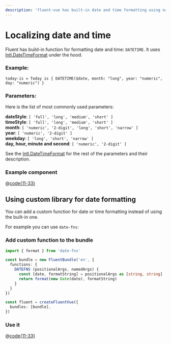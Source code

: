 ```yaml
---
description: 'fluent-vue has built-in date and time formatting using native js methods. But it allows custom implementation using any library you want: dayjs, date-fns, moment, etc.'
---
```


# Localizing date and time

Fluent has build-in function for formatting date and time: `DATETIME`. It uses [Intl.DateTimeFormat](https://developer.mozilla.org/en-US/docs/Web/JavaScript/Reference/Global_Objects/Intl/DateTimeFormat) under the hood.

### Example:

```ftl
today-is = Today is { DATETIME($date, month: "long", year: "numeric", day: "numeric") }
```

### Parameters:

Here is the list of most commonly used parameters:

**dateStyle**: `[ 'full', 'long', 'medium', 'short' ]`  
**timeStyle**: `[ 'full', 'long', 'medium', 'short' ]`  
**month**: `[ 'numeric', '2-digit', 'long', 'short', 'narrow' ]`  
**year**: `[ 'numeric', '2-digit' ]`  
**weekday**: `[ 'long', 'short', 'narrow' ]`  
**day, hour, minute and second**: `[ 'numeric', '2-digit' ]`  

See the [Intl.DateTimeFormat](https://developer.mozilla.org/en-US/docs/Web/JavaScript/Reference/Global_Objects/Intl/DateTimeFormat) for the rest of the parameters and their description.

### Example component

@[code{11-33}](../components/DateTime.vue)

<date-time />

## Using custom library for date formatting

You can add a custom function for date or time formatting instead of using the built-in one.

For example you can use `date-fns`:

### Add custom function to the bundle

```ts
import { format } from 'date-fns'

const bundle = new FluentBundle('en', {
  functions: {
    DATEFNS (positionalArgs, namedArgs) {
      const [date, formatString] = positionalArgs as [string, string]
      return format(new Date(date), formatString)
    }
  }
})

const fluent = createFluentVue({
  bundles: [bundle],
})
```

### Use it

@[code{11-33}](../components/DateTimeCustom.vue)

<date-time-custom />
